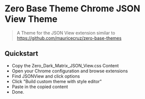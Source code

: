# Zero Base Theme Chrome JSON View Theme

> A Theme for the JSON View extension similar to https://github.com/mauricecruz/zero-base-themes

## Quickstart

* Copy the Zero_Dark_Matrix_JSON_View.css Content
* Open your Chrome configuration and browse extensions
* Find JSONView and click options
* Click "Build custom theme with style editor"
* Paste in the copied content
* Done.